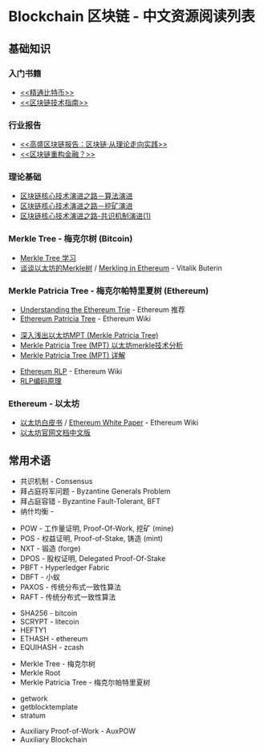 # Blockchain 区块链 - 中文资源阅读列表

## 基础知识

### 入门书籍

* [<<精通比特币>>](http://book.8btc.com/books/1/master_bitcoin/_book/)
* [<<区块链技术指南>>](https://yeasy.gitbooks.io/blockchain_guide/content)

### 行业报告

* [<<高盛区块链报告：区块链·从理论走向实践>>](http://book.8btc.com/books/1/gaosheng_blockchain_report/_book/)
* [<<区块链重构金融？>>](http://book.8btc.com/books/6/thfr201704/_book/)

### 理论基础

* [区块链核心技术演进之路－算法演进](http://www.8btc.com/blockchain-tech-algorithm)
* [区块链核心技术演进之路－挖矿演进](http://www.8btc.com/blockchain-tech-mining)
* [区块链核心技术演进之路-共识机制演进(1)](http://www.8btc.com/blockchain-tech-consensus-mechanism)

### Merkle Tree - 梅克尔树 (Bitcoin)

* [Merkle Tree 学习](http://www.cnblogs.com/fengzhiwu/p/5524324.html)
* [谈谈以太坊的Merkle树](http://www.8btc.com/merkling-in-ethereum) / [Merkling in Ethereum](https://blog.ethereum.org/2015/11/15/merkling-in-ethereum) - Vitalik Buterin

### Merkle Patricia Tree - 梅克尔帕特里夏树 (Ethereum)

* [Understanding the Ethereum Trie](https://easythereentropy.wordpress.com/2014/06/04/understanding-the-ethereum-trie) - Ethereum 推荐
* [Ethereum Patricia Tree](https://github.com/ethereum/wiki/wiki/Patricia-Tree) - Ethereum Wiki
>
* [深入浅出以太坊MPT (Merkle Patricia Tree) ](http://blog.csdn.net/qq_33935254/article/details/55505472)
* [Merkle Patricia Tree (MPT) 以太坊merkle技术分析](http://blog.csdn.net/zslomo/article/details/53434883?t=1498537389197)
* [Merkle Patricia Tree (MPT) 详解](http://www.cnblogs.com/fengzhiwu/p/5584809.html)
>
* [Ethereum RLP](https://github.com/ethereum/wiki/wiki/%5B%E4%B8%AD%E6%96%87%5D-RLP) - Ethereum Wiki
* [RLP编码原理](https://my.oschina.net/u/2349981/blog/894117)

### Ethereum - 以太坊

* [以太坊白皮书](https://github.com/ethereum/wiki/blob/master/%5B%E4%B8%AD%E6%96%87%5D-%E4%BB%A5%E5%A4%AA%E5%9D%8A%E7%99%BD%E7%9A%AE%E4%B9%A6.md) / [Ethereum White Paper](https://github.com/ethereum/wiki/wiki/White-Paper) - Ethereum Wiki
* [以太坊官网文档中文版](http://book.8btc.com/books/6/ethereum/_book/)

## 常用术语

* 共识机制 - Consensus
* 拜占庭将军问题 - Byzantine Generals Problem
* 拜占庭容错 - Byzantine Fault-Tolerant, BFT
* 纳什均衡 -
>
* POW - 工作量证明, Proof-Of-Work, 挖矿 (mine)
* POS - 权益证明, Proof-of-Stake, 铸造 (mint)
* NXT - 锻造 (forge)
* DPOS - 股权证明, Delegated Proof-Of-Stake
* PBFT - Hyperledger Fabric
* DBFT - 小蚁
* PAXOS - 传统分布式一致性算法
* RAFT - 传统分布式一致性算法
>
* SHA256 - bitcoin
* SCRYPT - litecoin
* HEFTY1
* ETHASH - ethereum
* EQUIHASH - zcash
>
* Merkle Tree - 梅克尔树
* Merkle Root
* Merkle Patricia Tree - 梅克尔帕特里夏树
>
* getwork
* getblocktemplate
* stratum
>
* Auxiliary Proof-of-Work - AuxPOW
* Auxiliary Blockchain

